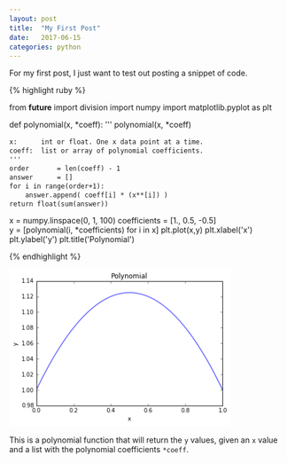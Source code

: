 ```yaml
---
layout: post
title:  "My First Post"
date:   2017-06-15
categories: python
---
```

For my first post, I just want to test out posting a snippet of code.

{% highlight ruby %}

from __future__ import division
import numpy
import matplotlib.pyplot as plt

def polynomial(x, *coeff):
    '''
    polynomial(x, *coeff)
    
    x:      int or float. One x data point at a time.
    coeff:  list or array of polynomial coefficients.    
    '''
    order       = len(coeff) - 1
    answer      = []
    for i in range(order+1):
        answer.append( coeff[i] * (x**[i]) )
    return float(sum(answer))


x = numpy.linspace(0, 1, 100)
coefficients = [1., 0.5, -0.5]    
y = [polynomial(i, *coefficients) for i in x]
plt.plot(x,y)
plt.xlabel('x')
plt.ylabel('y')
plt.title('Polynomial')

{% endhighlight %}

<p>
<img src="/images/poly.png" style="width: 400px;"/>
 <em> </em>
</p>


This is a polynomial function that will return the `y` values, given an `x` value and a list with the polynomial coefficients `*coeff`.


